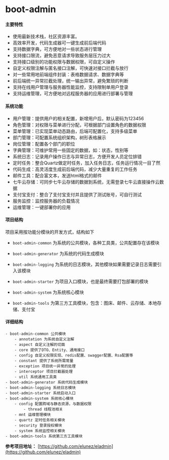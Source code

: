# boot-admin

#### 主要特性

- 使用最新技术栈，社区资源丰富。
- 高效率开发，代码生成器可一键生成前后端代码
- 支持数据字典，可方便地对一些状态进行管理
- 支持接口限流，避免恶意请求导致服务层压力过大
- 支持接口级别的功能权限与数据权限，可自定义操作
- 自定义权限注解与匿名接口注解，可快速对接口拦截与放行
- 对一些常用地前端组件封装：表格数据请求、数据字典等
- 前后端统一异常拦截处理，统一输出异常，避免繁琐的判断
- 支持在线用户管理与服务器性能监控，支持限制单用户登录
- 支持运维管理，可方便地对远程服务器的应用进行部署与管理

#### 系统功能

- 用户管理：提供用户的相关配置，新增用户后，默认密码为123456
- 角色管理：对权限与菜单进行分配，可根据部门设置角色的数据权限
- 菜单管理：已实现菜单动态路由，后端可配置化，支持多级菜单
- 部门管理：可配置系统组织架构，树形表格展示
- 岗位管理：配置各个部门的职位
- 字典管理：可维护常用一些固定的数据，如：状态，性别等
- 系统日志：记录用户操作日志与异常日志，方便开发人员定位排错
- 定时任务：整合Quartz做定时任务，加入任务日志，任务运行情况一目了然
- 代码生成：高灵活度生成前后端代码，减少大量重复的工作任务
- 邮件工具：配合富文本，发送html格式的邮件
- 七牛云存储：可同步七牛云存储的数据到系统，无需登录七牛云直接操作云数据
- 支付宝支付：整合了支付宝支付并且提供了测试账号，可自行测试
- 服务监控：监控服务器的负载情况
- 运维管理：一键部署你的应用

#### 项目结构

项目采用按功能分模块的开发方式，结构如下

- `boot-admin-common` 为系统的公共模块，各种工具类，公共配置存在该模块

- `boot-admin-generator` 为系统的代码生成模块

- `boot-admin-logging` 为系统的日志模块，其他模块如果需要记录日志需要引入该模块

- `boot-admin-starter` 为项目入口模块，也是最终需要打包部署的模块

- `boot-admin-system` 为系统核心模块

- `boot-admin-tools` 为第三方工具模块，包含：图床、邮件、云存储、本地存储、支付宝

#### 详细结构

```
- boot-admin-common 公共模块
    - annotation 为系统自定义注解
    - aspect 自定义注解的切面
    - core 提供了DTO、Entity、通用接口
    - config 自定义权限实现、redis配置、swagger配置、Rsa配置等
    - constant 提供了系统所需常量
    - exception 项目统一异常的处理
    - interceptor 项目拦截器处理
    - util 系统通用工具类
- boot-admin-generator 系统代码生成模块
- boot-admin-logging 系统日志模块
- boot-admin-starter 系统启动入口
- boot-admin-system 系统核心模块
    - config 配置跨域与静态资源，与数据权限
        - thread 线程池相关
    - mnt 运维管理模块
    - quartz 定时任务相关模块
    - security 登录授权模块
    - system 系统监控相关模块
- boot-admin-tools 系统第三方工具模块
```

**参考项目地址：**  [https://github.com/elunez/eladmin](https://github.com/elunez/eladmin)
